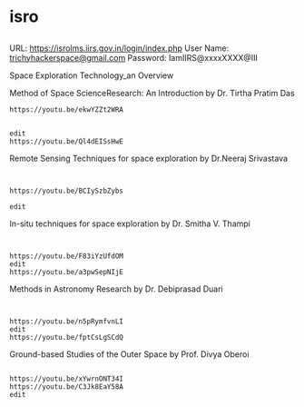 # isro



##
URL: https://isrolms.iirs.gov.in/login/index.php
User Name: trichyhackerspace@gmail.com
Password: IamIIRS@xxxxXXXX@III




Space Exploration Technology_an Overview





Method of Space ScienceResearch: An Introduction by Dr. Tirtha Pratim Das

```
https://youtu.be/ekwYZZt2WRA


edit
https://youtu.be/Ql4dEISsHwE

```




Remote Sensing Techniques for space exploration by Dr.Neeraj Srivastava
```


https://youtu.be/BCIySzbZybs

edit

```


In-situ techniques for space exploration by Dr. Smitha V. Thampi
```


https://youtu.be/F83iYzUfdOM
edit
https://youtu.be/a3pwSepNIjE

```


Methods in Astronomy Research by Dr. Debiprasad Duari
```


https://youtu.be/n5pRymfvnLI
edit
https://youtu.be/fptCsLgSCdQ

```

Ground-based Studies of the Outer Space by Prof. Divya Oberoi
```

https://youtu.be/xYwrnONT34I
https://youtu.be/C3Jk8EaY58A
edit

```